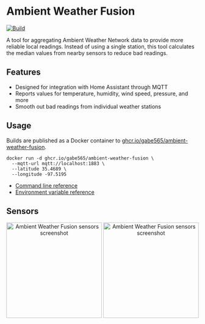 # Ambient Weather Fusion

[![Build](https://github.com/gabe565/ambient-weather-fusion/actions/workflows/build.yml/badge.svg)](https://github.com/gabe565/ambient-weather-fusion/actions/workflows/build.yml)

A tool for aggregating Ambient Weather Network data to provide more reliable local readings. Instead of using a single station, this tool calculates the median values from nearby sensors to reduce bad readings.

## Features

- Designed for integration with Home Assistant through MQTT
- Reports values for temperature, humidity, wind speed, pressure, and more
- Smooth out bad readings from individual weather stations

## Usage

Builds are published as a Docker container to [ghcr.io/gabe565/ambient-weather-fusion](https://ghcr.io/gabe565/ambient-weather-fusion).

```shell
docker run -d ghcr.io/gabe565/ambient-weather-fusion \
  --mqtt-url mqtt://localhost:1883 \
  --latitude 35.4689 \
  --longitude -97.5195
```

- [Command line reference](docs/ambient-weather-fusion.md)
- [Environment variable reference](docs/envs.md)

## Sensors

<p align="center">
  <img alt="Ambient Weather Fusion sensors screenshot" width="250" src="https://github.com/user-attachments/assets/16540f7b-a896-40f0-88a4-18b9ee107126#gh-dark-mode-only">
  <img alt="Ambient Weather Fusion sensors screenshot" width="250" src="https://github.com/user-attachments/assets/7a450815-61b9-4c49-a6f8-f83bc311760f#gh-light-mode-only">
</p>
